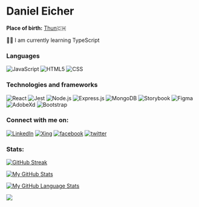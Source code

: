 # Daniel Eicher
**Place of birth:** [Thun](https://en.wikipedia.org/wiki/Thun):switzerland:

:technologist: I am currently learning TypeScript

### Languages
![JavaScript](https://img.shields.io/badge/-JavaScript-000?&logo=JavaScript)
![HTML5](https://img.shields.io/badge/-HTML-000?logo=HTML5)
![CSS](https://img.shields.io/badge/-CSS3-000?logo=CSS3)

### Technologies and frameworks
![React](https://img.shields.io/badge/-React-000?&logo=React)
![Jest](https://img.shields.io/badge/-Jest-000?&logo=Jest)
![Node.js](https://img.shields.io/badge/-Node.js-000?&logo=node.js)
![Express.js](https://img.shields.io/badge/-Expressjs-000?logo=Express)
![MongoDB](https://img.shields.io/badge/-MongoDB-000?logo=MongoDB)
![Storybook](https://img.shields.io/badge/-Storybook-000?logo=Storybook)
![Figma](https://img.shields.io/badge/-Figma-000?&logo=Figma)
![AdobeXd](https://img.shields.io/badge/-AdobeXd-000?&logo=AdobeXd)
![Bootstrap](https://img.shields.io/badge/-Bootstrap-000?logo=Bootstrap)

### Connect with me on:
[![LinkedIn](https://img.shields.io/badge/-LinkedIn-000?&logo=linkedin)](https://www.linkedin.com/in/daniel-eicher/)
[![Xing](https://img.shields.io/badge/-Xing-000?&logo=xing)](https://www.xing.com/profile/Daniel_Eicher9/cv)
[![facebook](https://img.shields.io/badge/-facebook-000?&logo=facebook)](https://www.facebook.com/daniel.eicher.355)
[![twitter](https://img.shields.io/badge/-twitter-000?&logo=twitter)](https://twitter.com/codingoak)

### Stats:
[![GitHub Streak](http://github-readme-streak-stats.herokuapp.com?user=codingoak&theme=tokyonight&date_format=M%20j%5B%2C%20Y%5D)](https://git.io/streak-stats)

[![My GitHub Stats](https://github-readme-stats.vercel.app/api/?username=codingoak&count_private=true&theme=tokyonight&showicons=true)]()

[![My GitHub Language Stats](https://github-readme-stats.vercel.app/api/top-langs/?username=codingoak&langs_count=5&theme=tokyonight)]()

 ![](https://komarev.com/ghpvc/?username=codingoak&color=blue)

